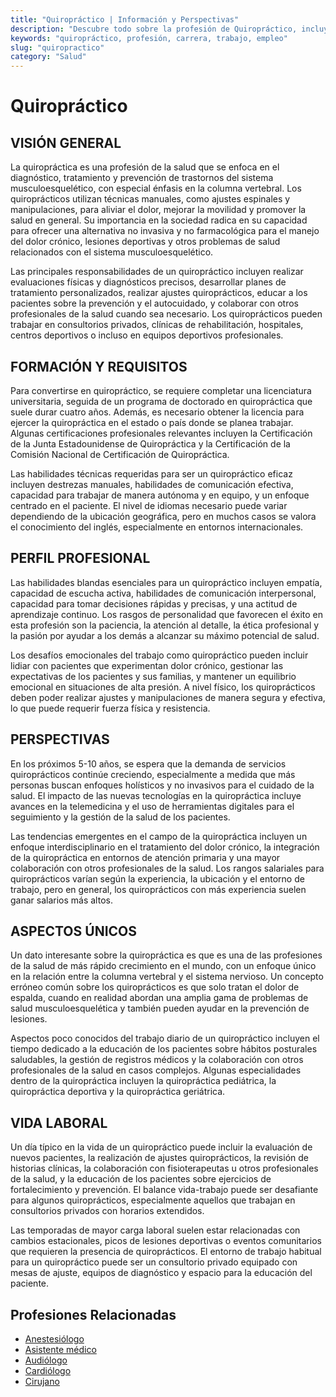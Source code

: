 ```yaml
---
title: "Quiropráctico | Información y Perspectivas"
description: "Descubre todo sobre la profesión de Quiropráctico, incluyendo responsabilidades, requisitos y oportunidades."
keywords: "quiropráctico, profesión, carrera, trabajo, empleo"
slug: "quiropractico"
category: "Salud"
---
```


# Quiropráctico

## VISIÓN GENERAL

La quiropráctica es una profesión de la salud que se enfoca en el diagnóstico, tratamiento y prevención de trastornos del sistema musculoesquelético, con especial énfasis en la columna vertebral. Los quiroprácticos utilizan técnicas manuales, como ajustes espinales y manipulaciones, para aliviar el dolor, mejorar la movilidad y promover la salud en general. Su importancia en la sociedad radica en su capacidad para ofrecer una alternativa no invasiva y no farmacológica para el manejo del dolor crónico, lesiones deportivas y otros problemas de salud relacionados con el sistema musculoesquelético.

Las principales responsabilidades de un quiropráctico incluyen realizar evaluaciones físicas y diagnósticos precisos, desarrollar planes de tratamiento personalizados, realizar ajustes quiroprácticos, educar a los pacientes sobre la prevención y el autocuidado, y colaborar con otros profesionales de la salud cuando sea necesario. Los quiroprácticos pueden trabajar en consultorios privados, clínicas de rehabilitación, hospitales, centros deportivos o incluso en equipos deportivos profesionales.

## FORMACIÓN Y REQUISITOS

Para convertirse en quiropráctico, se requiere completar una licenciatura universitaria, seguida de un programa de doctorado en quiropráctica que suele durar cuatro años. Además, es necesario obtener la licencia para ejercer la quiropráctica en el estado o país donde se planea trabajar. Algunas certificaciones profesionales relevantes incluyen la Certificación de la Junta Estadounidense de Quiropráctica y la Certificación de la Comisión Nacional de Certificación de Quiropráctica.

Las habilidades técnicas requeridas para ser un quiropráctico eficaz incluyen destrezas manuales, habilidades de comunicación efectiva, capacidad para trabajar de manera autónoma y en equipo, y un enfoque centrado en el paciente. El nivel de idiomas necesario puede variar dependiendo de la ubicación geográfica, pero en muchos casos se valora el conocimiento del inglés, especialmente en entornos internacionales.

## PERFIL PROFESIONAL

Las habilidades blandas esenciales para un quiropráctico incluyen empatía, capacidad de escucha activa, habilidades de comunicación interpersonal, capacidad para tomar decisiones rápidas y precisas, y una actitud de aprendizaje continuo. Los rasgos de personalidad que favorecen el éxito en esta profesión son la paciencia, la atención al detalle, la ética profesional y la pasión por ayudar a los demás a alcanzar su máximo potencial de salud.

Los desafíos emocionales del trabajo como quiropráctico pueden incluir lidiar con pacientes que experimentan dolor crónico, gestionar las expectativas de los pacientes y sus familias, y mantener un equilibrio emocional en situaciones de alta presión. A nivel físico, los quiroprácticos deben poder realizar ajustes y manipulaciones de manera segura y efectiva, lo que puede requerir fuerza física y resistencia.

## PERSPECTIVAS

En los próximos 5-10 años, se espera que la demanda de servicios quiroprácticos continúe creciendo, especialmente a medida que más personas buscan enfoques holísticos y no invasivos para el cuidado de la salud. El impacto de las nuevas tecnologías en la quiropráctica incluye avances en la telemedicina y el uso de herramientas digitales para el seguimiento y la gestión de la salud de los pacientes.

Las tendencias emergentes en el campo de la quiropráctica incluyen un enfoque interdisciplinario en el tratamiento del dolor crónico, la integración de la quiropráctica en entornos de atención primaria y una mayor colaboración con otros profesionales de la salud. Los rangos salariales para quiroprácticos varían según la experiencia, la ubicación y el entorno de trabajo, pero en general, los quiroprácticos con más experiencia suelen ganar salarios más altos.

## ASPECTOS ÚNICOS

Un dato interesante sobre la quiropráctica es que es una de las profesiones de la salud de más rápido crecimiento en el mundo, con un enfoque único en la relación entre la columna vertebral y el sistema nervioso. Un concepto erróneo común sobre los quiroprácticos es que solo tratan el dolor de espalda, cuando en realidad abordan una amplia gama de problemas de salud musculoesquelética y también pueden ayudar en la prevención de lesiones.

Aspectos poco conocidos del trabajo diario de un quiropráctico incluyen el tiempo dedicado a la educación de los pacientes sobre hábitos posturales saludables, la gestión de registros médicos y la colaboración con otros profesionales de la salud en casos complejos. Algunas especialidades dentro de la quiropráctica incluyen la quiropráctica pediátrica, la quiropráctica deportiva y la quiropráctica geriátrica.

## VIDA LABORAL

Un día típico en la vida de un quiropráctico puede incluir la evaluación de nuevos pacientes, la realización de ajustes quiroprácticos, la revisión de historias clínicas, la colaboración con fisioterapeutas u otros profesionales de la salud, y la educación de los pacientes sobre ejercicios de fortalecimiento y prevención. El balance vida-trabajo puede ser desafiante para algunos quiroprácticos, especialmente aquellos que trabajan en consultorios privados con horarios extendidos.

Las temporadas de mayor carga laboral suelen estar relacionadas con cambios estacionales, picos de lesiones deportivas o eventos comunitarios que requieren la presencia de quiroprácticos. El entorno de trabajo habitual para un quiropráctico puede ser un consultorio privado equipado con mesas de ajuste, equipos de diagnóstico y espacio para la educación del paciente.
## Profesiones Relacionadas

- [Anestesiólogo](/profesiones/anestesiologo/)
- [Asistente médico](/profesiones/asistente-medico/)
- [Audiólogo](/profesiones/audiologo/)
- [Cardiólogo](/profesiones/cardiologo/)
- [Cirujano](/profesiones/cirujano/)

